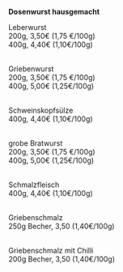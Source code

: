 **Dosenwurst hausgemacht**

Leberwurst\
200g, 3,50€ (1,75 €/100g)\
400g, 4,40€ (1,10€/100g)\
<br>

Griebenwurst\
200g, 3,50€ (1,75 €/100g)\
400g, 5,00€ (1,25€/100g)\
<br>

Schweinskopfsülze\
400g, 4,40€ (1,10€/100g)\
<br>

grobe Bratwurst\
200g, 3,50€ (1,75 €/100g)\
400g, 5,00€ (1,25€/100g)\
<br>

Schmalzfleisch\
400g, 4,40€ (1,10€/100g)\
<br>

Griebenschmalz\
250g Becher, 3,50 (1,40€/100g)\
<br>

Griebenschmalz mit Chilli\
200g Becher, 3,50 (1,40€/100g)
